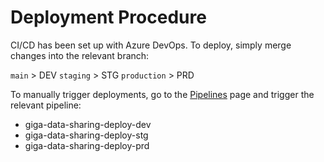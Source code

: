 # Deployment Procedure

CI/CD has been set up with Azure DevOps. To deploy, simply merge changes into the
relevant branch:

`main` > DEV
`staging` > STG
`production` > PRD

To manually trigger deployments, go to
the [Pipelines](https://unicef.visualstudio.com/OI-GIGA/_build) page and trigger
the relevant pipeline:

- giga-data-sharing-deploy-dev
- giga-data-sharing-deploy-stg
- giga-data-sharing-deploy-prd
